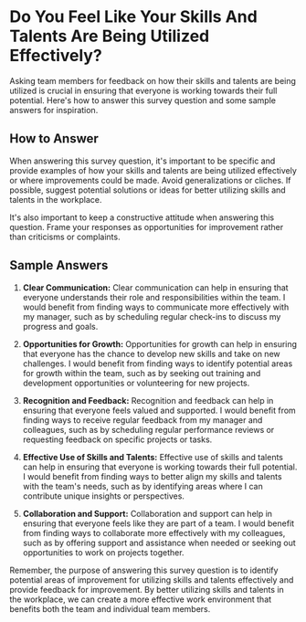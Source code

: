 Do You Feel Like Your Skills And Talents Are Being Utilized Effectively?
===============================================================================================

Asking team members for feedback on how their skills and talents are being utilized is crucial in ensuring that everyone is working towards their full potential. Here's how to answer this survey question and some sample answers for inspiration.

How to Answer
-------------

When answering this survey question, it's important to be specific and provide examples of how your skills and talents are being utilized effectively or where improvements could be made. Avoid generalizations or cliches. If possible, suggest potential solutions or ideas for better utilizing skills and talents in the workplace.

It's also important to keep a constructive attitude when answering this question. Frame your responses as opportunities for improvement rather than criticisms or complaints.

Sample Answers
--------------

1. **Clear Communication:** Clear communication can help in ensuring that everyone understands their role and responsibilities within the team. I would benefit from finding ways to communicate more effectively with my manager, such as by scheduling regular check-ins to discuss my progress and goals.

2. **Opportunities for Growth:** Opportunities for growth can help in ensuring that everyone has the chance to develop new skills and take on new challenges. I would benefit from finding ways to identify potential areas for growth within the team, such as by seeking out training and development opportunities or volunteering for new projects.

3. **Recognition and Feedback:** Recognition and feedback can help in ensuring that everyone feels valued and supported. I would benefit from finding ways to receive regular feedback from my manager and colleagues, such as by scheduling regular performance reviews or requesting feedback on specific projects or tasks.

4. **Effective Use of Skills and Talents:** Effective use of skills and talents can help in ensuring that everyone is working towards their full potential. I would benefit from finding ways to better align my skills and talents with the team's needs, such as by identifying areas where I can contribute unique insights or perspectives.

5. **Collaboration and Support:** Collaboration and support can help in ensuring that everyone feels like they are part of a team. I would benefit from finding ways to collaborate more effectively with my colleagues, such as by offering support and assistance when needed or seeking out opportunities to work on projects together.

Remember, the purpose of answering this survey question is to identify potential areas of improvement for utilizing skills and talents effectively and provide feedback for improvement. By better utilizing skills and talents in the workplace, we can create a more effective work environment that benefits both the team and individual team members.
